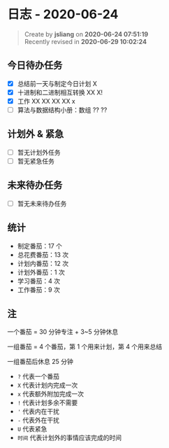 日志 - 2020-06-24
===

> Create by **jsliang** on **2020-06-24 07:51:19**  
> Recently revised in **2020-06-29 10:02:24**  

## 今日待办任务

* [x] 总结前一天与制定今日计划 X
* [x] 十进制和二进制相互转换 XX X!
* [x] 工作 XX XX XX XX x
* [ ] 算法与数据结构小册：数组 ?? ??

## 计划外 & 紧急

* [ ] 暂无计划外任务
* [ ] 暂无紧急任务

## 未来待办任务

* [ ] 暂无未来待办任务

## 统计

* 制定番茄：17 个
* 总花费番茄：13 次
* 计划内番茄：12 次
* 计划外番茄：1 次
* 学习番茄：4 次
* 工作番茄：9 次

## 注

一个番茄 = 30 分钟专注 + 3~5 分钟休息

一组番茄 = 4 个番茄，第 1 个用来计划，第 4 个用来总结

一组番茄后休息 25 分钟

* `?` 代表一个番茄
* `X` 代表计划内完成一次
* `x` 代表额外附加完成一次
* `!` 代表计划多余不需要
* `'` 代表内在干扰
* `-` 代表外在干扰
* `U` 代表紧急
* `时间` 代表计划外的事情应该完成的时间
